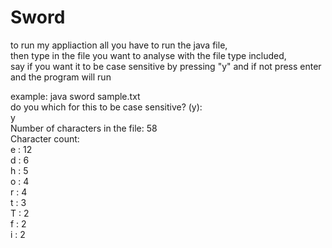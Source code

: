 # Sword

to run my appliaction all you have to run the java file,<br>
then type in the file you want to analyse with the file type included,<br>
say if you want it to be case sensitive by pressing "y" and if not press enter and the program will run

example:
java sword sample.txt<br>
do you which for this to be case sensitive? (y): <br>
y<br>
Number of characters in the file: 58<br>
Character count: <br>
e : 12<br>
d : 6<br>
h : 5<br>
o : 4<br>
r : 4<br>
t : 3<br>
T : 2<br>
f : 2<br>
i : 2